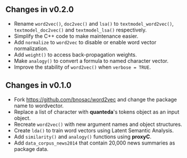 ## Changes in v0.2.0

- Rename `word2vec()`, `doc2vec()` and `lsa()` to `textmodel_word2vec()`, `textmodel_doc2vec()` and `textmodel_lsa()` respectively. 
- Simplify the C++ code to make maintenance easier.
- Add `normalize` to `word2vec` to disable or enable word vector normalization.
- Add `weight()` to access back-propagation weights.
- Make `analogy()` to convert a formula to named character vector.
- Improve the stability of `word2vec()` when `verbose = TRUE`.

## Changes in v0.1.0

- Fork https://github.com/bnosac/word2vec and change the package name to wordvector.
- Replace a list of character with **quanteda**'s tokens object as an input object.
- Recreate `word2vec()` with new argument names and object structures.
- Create `lda()` to train word vectors using Latent Semantic Analysis.
- Add `similarity()` and `analogy()` functions using **proxyC**.
- Add `data_corpus_news2014` that contain 20,000 news summaries as package data.